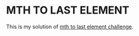 # MTH TO LAST ELEMENT

This is my solution of [mth to last element challenge](https://www.codeeval.com/open_challenges/10/).
